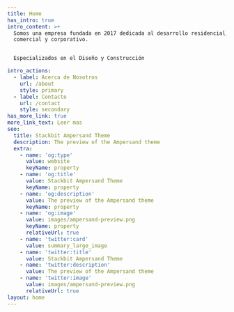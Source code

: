 ```yaml
---
title: Home
has_intro: true
intro_content: >+
  Somos una empresa fundada en 2017 dedicada al desarrollo residencial,
  comercial y corporativo.  


  Especializados en el Diseño y Construcción

intro_actions:
  - label: Acerca de Nosotros
    url: /about
    style: primary
  - label: Contacto
    url: /contact
    style: secondary
has_more_link: true
more_link_text: Leer mas
seo:
  title: Stackbit Ampersand Theme
  description: The preview of the Ampersand theme
  extra:
    - name: 'og:type'
      value: website
      keyName: property
    - name: 'og:title'
      value: Stackbit Ampersand Theme
      keyName: property
    - name: 'og:description'
      value: The preview of the Ampersand theme
      keyName: property
    - name: 'og:image'
      value: images/ampersand-preview.png
      keyName: property
      relativeUrl: true
    - name: 'twitter:card'
      value: summary_large_image
    - name: 'twitter:title'
      value: Stackbit Ampersand Theme
    - name: 'twitter:description'
      value: The preview of the Ampersand theme
    - name: 'twitter:image'
      value: images/ampersand-preview.png
      relativeUrl: true
layout: home
---
```

